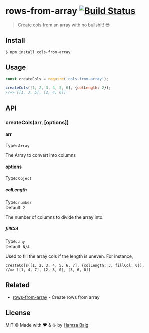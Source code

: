 # rows-from-array [![Build Status](https://travis-ci.com/hamxabaig/rows-from-array.svg?branch=master)](https://travis-ci.com/hamxabaig/cols-from-array)

> Create cols from an array with no bullshit! :sunglasses:

## Install

```
$ npm install cols-from-array
```


## Usage

```js
const createCols = require('cols-from-array');

createCols([1, 2, 3, 4, 5, 6], {colLength: 2});
//=> [[1, 3, 5], [2, 4, 6]]
```


## API

### createCols(arr, [options])

#### arr

Type: `Array`

The Array to convert into columns

#### options

Type: `Object`

##### colLength

Type: `number`<br>
Default: `2`

The number of columns to divide the array into. 

##### fillCol

Type: `any`<br>
Default: `N/A`

Used to fill the array cols if the length is uneven. For instance, 
```
createCols([1, 2, 3, 4, 5, 6, 7], {colLength: 3, fillCol: 0});
//=> [[1, 4, 7], [2, 5, 0], [3, 6, 0]]
```

## Related

- [rows-from-array](https://github.com/hamxabaig/rows-from-array) - Create rows from array

## License

MIT © Made with ❤️ & ☕️ by [Hamza Baig](http://hamxabaig.github.io)

